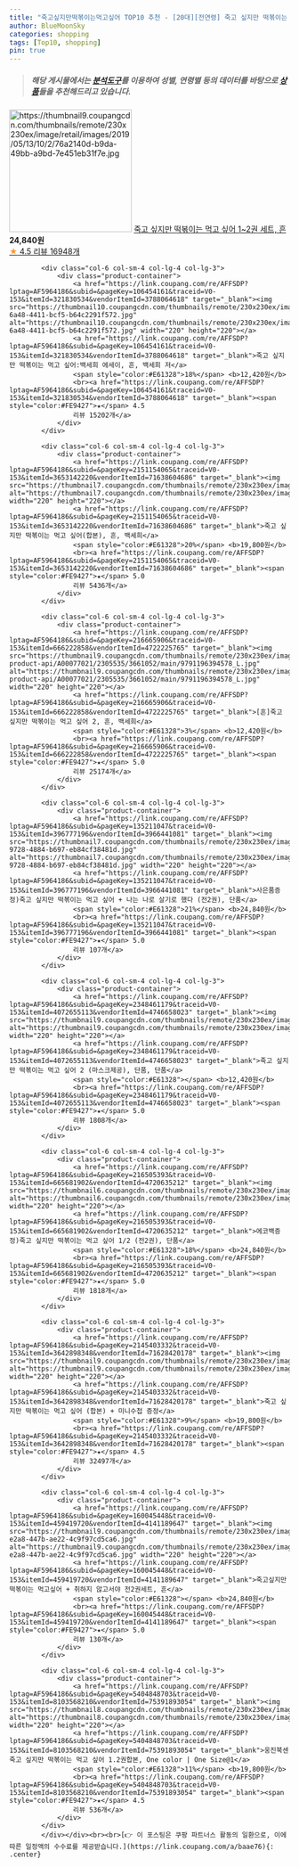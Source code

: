 ```yaml
---
title: "죽고싶지만떡볶이는먹고싶어 TOP10 추천 - [20대][전연령] 죽고 싶지만 떡볶이는 먹고 싶어 1~2권 세트, 흔"
author: BlueMoonSky
categories: shopping
tags: [Top10, shopping]
pin: true
---
```


> ##### 해당 게시물에서는 [**분석도구**](https://itemscout.io/)를 이용하여 **성별**, **연령별** 등의 데이터를 바탕으로 [**상품**](https://link.coupang.com/a/baae76)들을 추천해드리고 있습니다.
<div class="container"><div class="row">
            <div class="col-6 col-sm-4 col-lg-4 col-lg-3">
                <div class="product-container">
                    <a href="https://link.coupang.com/re/AFFSDP?lptag=AF5964186&subid=&pageKey=221286200&traceid=V0-153&itemId=691003282&vendorItemId=4770482872" target="_blank"><img src="https://thumbnail9.coupangcdn.com/thumbnails/remote/230x230ex/image/retail/images/2019/05/13/10/2/76a2140d-b9da-49bb-a9bd-7e451eb31f7e.jpg" alt="https://thumbnail9.coupangcdn.com/thumbnails/remote/230x230ex/image/retail/images/2019/05/13/10/2/76a2140d-b9da-49bb-a9bd-7e451eb31f7e.jpg" width="220" height="220"></a>
                    <a href="https://link.coupang.com/re/AFFSDP?lptag=AF5964186&subid=&pageKey=221286200&traceid=V0-153&itemId=691003282&vendorItemId=4770482872" target="_blank">죽고 싶지만 떡볶이는 먹고 싶어 1~2권 세트, 흔</a>
                    <span style="color:#E61328"></span> <b>24,840원</b>
                    <br><a href="https://link.coupang.com/re/AFFSDP?lptag=AF5964186&subid=&pageKey=221286200&traceid=V0-153&itemId=691003282&vendorItemId=4770482872" target="_blank"><span style="color:#FE9427">★</span> 4.5
                    리뷰 16948개</a>
                </div>
            </div>
            
            <div class="col-6 col-sm-4 col-lg-4 col-lg-3">
                <div class="product-container">
                    <a href="https://link.coupang.com/re/AFFSDP?lptag=AF5964186&subid=&pageKey=106454161&traceid=V0-153&itemId=321830534&vendorItemId=3788064618" target="_blank"><img src="https://thumbnail10.coupangcdn.com/thumbnails/remote/230x230ex/image/retail/images/2018/06/28/21/1/308cf45d-6a48-4411-bcf5-b64c2291f572.jpg" alt="https://thumbnail10.coupangcdn.com/thumbnails/remote/230x230ex/image/retail/images/2018/06/28/21/1/308cf45d-6a48-4411-bcf5-b64c2291f572.jpg" width="220" height="220"></a>
                    <a href="https://link.coupang.com/re/AFFSDP?lptag=AF5964186&subid=&pageKey=106454161&traceid=V0-153&itemId=321830534&vendorItemId=3788064618" target="_blank">죽고 싶지만 떡볶이는 먹고 싶어:백세희 에세이, 흔, 백세희 저</a>
                    <span style="color:#E61328">18%</span> <b>12,420원</b>
                    <br><a href="https://link.coupang.com/re/AFFSDP?lptag=AF5964186&subid=&pageKey=106454161&traceid=V0-153&itemId=321830534&vendorItemId=3788064618" target="_blank"><span style="color:#FE9427">★</span> 4.5
                    리뷰 15202개</a>
                </div>
            </div>
            
            <div class="col-6 col-sm-4 col-lg-4 col-lg-3">
                <div class="product-container">
                    <a href="https://link.coupang.com/re/AFFSDP?lptag=AF5964186&subid=&pageKey=2151154065&traceid=V0-153&itemId=3653142220&vendorItemId=71638604686" target="_blank"><img src="https://thumbnail7.coupangcdn.com/thumbnails/remote/230x230ex/image/vendor_inventory/0004/b3cea010eafaa3f6fb9d5220ef118f0f8b0c56d747d8586e48a2b6befa51.jpg" alt="https://thumbnail7.coupangcdn.com/thumbnails/remote/230x230ex/image/vendor_inventory/0004/b3cea010eafaa3f6fb9d5220ef118f0f8b0c56d747d8586e48a2b6befa51.jpg" width="220" height="220"></a>
                    <a href="https://link.coupang.com/re/AFFSDP?lptag=AF5964186&subid=&pageKey=2151154065&traceid=V0-153&itemId=3653142220&vendorItemId=71638604686" target="_blank">죽고 싶지만 떡볶이는 먹고 싶어(합본), 흔, 백세희</a>
                    <span style="color:#E61328">20%</span> <b>19,800원</b>
                    <br><a href="https://link.coupang.com/re/AFFSDP?lptag=AF5964186&subid=&pageKey=2151154065&traceid=V0-153&itemId=3653142220&vendorItemId=71638604686" target="_blank"><span style="color:#FE9427">★</span> 5.0
                    리뷰 5436개</a>
                </div>
            </div>
            
            <div class="col-6 col-sm-4 col-lg-4 col-lg-3">
                <div class="product-container">
                    <a href="https://link.coupang.com/re/AFFSDP?lptag=AF5964186&subid=&pageKey=216665906&traceid=V0-153&itemId=666222858&vendorItemId=4722225765" target="_blank"><img src="https://thumbnail9.coupangcdn.com/thumbnails/remote/230x230ex/image/retail-product-api/A00077021/2305535/3661052/main/9791196394578_L.jpg" alt="https://thumbnail9.coupangcdn.com/thumbnails/remote/230x230ex/image/retail-product-api/A00077021/2305535/3661052/main/9791196394578_L.jpg" width="220" height="220"></a>
                    <a href="https://link.coupang.com/re/AFFSDP?lptag=AF5964186&subid=&pageKey=216665906&traceid=V0-153&itemId=666222858&vendorItemId=4722225765" target="_blank">[흔]죽고 싶지만 떡볶이는 먹고 싶어 2, 흔, 백세희</a>
                    <span style="color:#E61328">3%</span> <b>12,420원</b>
                    <br><a href="https://link.coupang.com/re/AFFSDP?lptag=AF5964186&subid=&pageKey=216665906&traceid=V0-153&itemId=666222858&vendorItemId=4722225765" target="_blank"><span style="color:#FE9427">★</span> 5.0
                    리뷰 25174개</a>
                </div>
            </div>
            
            <div class="col-6 col-sm-4 col-lg-4 col-lg-3">
                <div class="product-container">
                    <a href="https://link.coupang.com/re/AFFSDP?lptag=AF5964186&subid=&pageKey=135211047&traceid=V0-153&itemId=396777196&vendorItemId=3966441081" target="_blank"><img src="https://thumbnail7.coupangcdn.com/thumbnails/remote/230x230ex/image/vendor_inventory/images/2018/09/17/19/0/01392776-9728-4884-b697-eb84cf38481d.jpg" alt="https://thumbnail7.coupangcdn.com/thumbnails/remote/230x230ex/image/vendor_inventory/images/2018/09/17/19/0/01392776-9728-4884-b697-eb84cf38481d.jpg" width="220" height="220"></a>
                    <a href="https://link.coupang.com/re/AFFSDP?lptag=AF5964186&subid=&pageKey=135211047&traceid=V0-153&itemId=396777196&vendorItemId=3966441081" target="_blank">사은품증정)죽고 싶지만 떡볶이는 먹고 싶어 + 나는 나로 살기로 했다 (전2권), 단품</a>
                    <span style="color:#E61328">21%</span> <b>24,840원</b>
                    <br><a href="https://link.coupang.com/re/AFFSDP?lptag=AF5964186&subid=&pageKey=135211047&traceid=V0-153&itemId=396777196&vendorItemId=3966441081" target="_blank"><span style="color:#FE9427">★</span> 5.0
                    리뷰 107개</a>
                </div>
            </div>
            
            <div class="col-6 col-sm-4 col-lg-4 col-lg-3">
                <div class="product-container">
                    <a href="https://link.coupang.com/re/AFFSDP?lptag=AF5964186&subid=&pageKey=2348461179&traceid=V0-153&itemId=4072655113&vendorItemId=4746658023" target="_blank"><img src="https://thumbnail9.coupangcdn.com/thumbnails/remote/230x230ex/image/vendor_inventory/ae7a/793150c96825b6d9f9754ecf9fea5f6ea283889a516a6ca898f2dfb9bf89.jpg" alt="https://thumbnail9.coupangcdn.com/thumbnails/remote/230x230ex/image/vendor_inventory/ae7a/793150c96825b6d9f9754ecf9fea5f6ea283889a516a6ca898f2dfb9bf89.jpg" width="220" height="220"></a>
                    <a href="https://link.coupang.com/re/AFFSDP?lptag=AF5964186&subid=&pageKey=2348461179&traceid=V0-153&itemId=4072655113&vendorItemId=4746658023" target="_blank">죽고 싶지만 떡볶이는 먹고 싶어 2 (마스크제공), 단품, 단품</a>
                    <span style="color:#E61328"></span> <b>12,420원</b>
                    <br><a href="https://link.coupang.com/re/AFFSDP?lptag=AF5964186&subid=&pageKey=2348461179&traceid=V0-153&itemId=4072655113&vendorItemId=4746658023" target="_blank"><span style="color:#FE9427">★</span> 5.0
                    리뷰 1808개</a>
                </div>
            </div>
            
            <div class="col-6 col-sm-4 col-lg-4 col-lg-3">
                <div class="product-container">
                    <a href="https://link.coupang.com/re/AFFSDP?lptag=AF5964186&subid=&pageKey=216505393&traceid=V0-153&itemId=665681902&vendorItemId=4720635212" target="_blank"><img src="https://thumbnail6.coupangcdn.com/thumbnails/remote/230x230ex/image/vendor_inventory/37b1/f2e005e11737e9cd99f4b9615bdff208aaa94e253f21018a7134cb7d0437.jpg" alt="https://thumbnail6.coupangcdn.com/thumbnails/remote/230x230ex/image/vendor_inventory/37b1/f2e005e11737e9cd99f4b9615bdff208aaa94e253f21018a7134cb7d0437.jpg" width="220" height="220"></a>
                    <a href="https://link.coupang.com/re/AFFSDP?lptag=AF5964186&subid=&pageKey=216505393&traceid=V0-153&itemId=665681902&vendorItemId=4720635212" target="_blank">에코백증정)죽고 싶지만 떡볶이는 먹고 싶어 1/2 (전2권), 단품</a>
                    <span style="color:#E61328">18%</span> <b>24,840원</b>
                    <br><a href="https://link.coupang.com/re/AFFSDP?lptag=AF5964186&subid=&pageKey=216505393&traceid=V0-153&itemId=665681902&vendorItemId=4720635212" target="_blank"><span style="color:#FE9427">★</span> 5.0
                    리뷰 1818개</a>
                </div>
            </div>
            
            <div class="col-6 col-sm-4 col-lg-4 col-lg-3">
                <div class="product-container">
                    <a href="https://link.coupang.com/re/AFFSDP?lptag=AF5964186&subid=&pageKey=2145403332&traceid=V0-153&itemId=3642898348&vendorItemId=71628420178" target="_blank"><img src="https://thumbnail9.coupangcdn.com/thumbnails/remote/230x230ex/image/vendor_inventory/f312/1e1c279c1b0800e6bd3602fb8f8c5699088c1a4b6b37fb4c59afd29bde2a.jpg" alt="https://thumbnail9.coupangcdn.com/thumbnails/remote/230x230ex/image/vendor_inventory/f312/1e1c279c1b0800e6bd3602fb8f8c5699088c1a4b6b37fb4c59afd29bde2a.jpg" width="220" height="220"></a>
                    <a href="https://link.coupang.com/re/AFFSDP?lptag=AF5964186&subid=&pageKey=2145403332&traceid=V0-153&itemId=3642898348&vendorItemId=71628420178" target="_blank">죽고 싶지만 떡볶이는 먹고 싶어 (합본) + 미니수첩 증정</a>
                    <span style="color:#E61328">9%</span> <b>19,800원</b>
                    <br><a href="https://link.coupang.com/re/AFFSDP?lptag=AF5964186&subid=&pageKey=2145403332&traceid=V0-153&itemId=3642898348&vendorItemId=71628420178" target="_blank"><span style="color:#FE9427">★</span> 4.5
                    리뷰 32497개</a>
                </div>
            </div>
            
            <div class="col-6 col-sm-4 col-lg-4 col-lg-3">
                <div class="product-container">
                    <a href="https://link.coupang.com/re/AFFSDP?lptag=AF5964186&subid=&pageKey=160045448&traceid=V0-153&itemId=459419720&vendorItemId=4141189647" target="_blank"><img src="https://thumbnail9.coupangcdn.com/thumbnails/remote/230x230ex/image/retail/images/2018/11/20/19/1/030ba786-e2a8-447b-ae22-4c9f97cd5ca6.jpg" alt="https://thumbnail9.coupangcdn.com/thumbnails/remote/230x230ex/image/retail/images/2018/11/20/19/1/030ba786-e2a8-447b-ae22-4c9f97cd5ca6.jpg" width="220" height="220"></a>
                    <a href="https://link.coupang.com/re/AFFSDP?lptag=AF5964186&subid=&pageKey=160045448&traceid=V0-153&itemId=459419720&vendorItemId=4141189647" target="_blank">죽고싶지만 떡볶이는 먹고싶어 + 취하지 않고서야 전2권세트, 흔</a>
                    <span style="color:#E61328"></span> <b>24,840원</b>
                    <br><a href="https://link.coupang.com/re/AFFSDP?lptag=AF5964186&subid=&pageKey=160045448&traceid=V0-153&itemId=459419720&vendorItemId=4141189647" target="_blank"><span style="color:#FE9427">★</span> 5.0
                    리뷰 130개</a>
                </div>
            </div>
            
            <div class="col-6 col-sm-4 col-lg-4 col-lg-3">
                <div class="product-container">
                    <a href="https://link.coupang.com/re/AFFSDP?lptag=AF5964186&subid=&pageKey=5404848703&traceid=V0-153&itemId=8103568210&vendorItemId=75391893054" target="_blank"><img src="https://thumbnail8.coupangcdn.com/thumbnails/remote/230x230ex/image/vendor_inventory/93f5/079c237538bb8427e71f5ba2924f95943c0830ab01aa9791fd5066c84659.jpg" alt="https://thumbnail8.coupangcdn.com/thumbnails/remote/230x230ex/image/vendor_inventory/93f5/079c237538bb8427e71f5ba2924f95943c0830ab01aa9791fd5066c84659.jpg" width="220" height="220"></a>
                    <a href="https://link.coupang.com/re/AFFSDP?lptag=AF5964186&subid=&pageKey=5404848703&traceid=V0-153&itemId=8103568210&vendorItemId=75391893054" target="_blank">웅진북센 죽고 싶지만 떡볶이는 먹고 싶어 1.2권합본, One color | One Size@1</a>
                    <span style="color:#E61328">11%</span> <b>19,800원</b>
                    <br><a href="https://link.coupang.com/re/AFFSDP?lptag=AF5964186&subid=&pageKey=5404848703&traceid=V0-153&itemId=8103568210&vendorItemId=75391893054" target="_blank"><span style="color:#FE9427">★</span> 4.5
                    리뷰 536개</a>
                </div>
            </div>
            </div></div><br><br>[👉 이 포스팅은 쿠팡 파트너스 활동의 일환으로, 이에 따른 일정액의 수수료를 제공받습니다.](https://link.coupang.com/a/baae76){: .center}